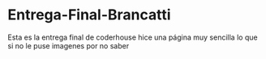 # Entrega-Final-Brancatti
Esta es la entrega final de coderhouse
hice una página muy sencilla lo que si no le puse imagenes por no saber
